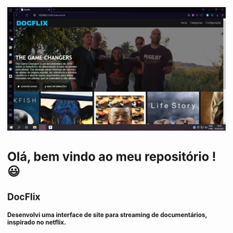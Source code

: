 <img src="./img/docflix2.jpg" alt="Interface"/>



# Olá, bem vindo ao meu repositório !:smiley:

## DocFlix

#### Desenvolvi uma interface de site para streaming de documentários, inspirado no netflix.

